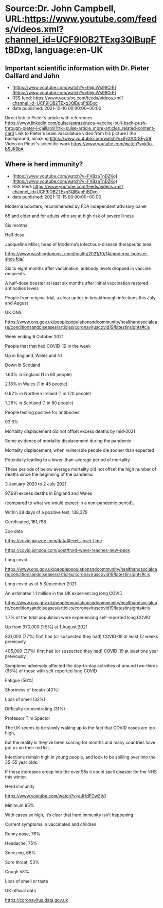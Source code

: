 # Source:Dr. John Campbell, URL:https://www.youtube.com/feeds/videos.xml?channel_id=UCF9IOB2TExg3QIBupFtBDxg, language:en-UK

## Important scientific information with Dr. Pieter Gaillard and John
 - [https://www.youtube.com/watch?v=hbjuWs99CrE](https://www.youtube.com/watch?v=hbjuWs99CrE)
 - RSS feed: https://www.youtube.com/feeds/videos.xml?channel_id=UCF9IOB2TExg3QIBupFtBDxg
 - date published: 2021-10-16 00:00:00+00:00

Direct link to Pieter’s article with references
https://www.linkedin.com/pulse/astrazeneca-vaccine-pull-back-push-through-pieter-j-gaillard/?trk=pulse-article_more-articles_related-content-card
Link to Pieter's brain vasculature video from his picture I the background, amazing
https://www.youtube.com/watch?v=9y3AXr8EyG8
Video on Pieter's scientific work
https://www.youtube.com/watch?v=k0o-b5JK9bA

## Where is herd immunity?
 - [https://www.youtube.com/watch?v=FVBzaTnDZKo](https://www.youtube.com/watch?v=FVBzaTnDZKo)
 - RSS feed: https://www.youtube.com/feeds/videos.xml?channel_id=UCF9IOB2TExg3QIBupFtBDxg
 - date published: 2021-10-15 00:00:00+00:00

Moderna boosters, recommended by FDA independent advisory panel

65 and older and for adults who are at high risk of severe illness

Six months

Half dose

Jacqueline Miller, head of Moderna’s infectious-disease therapeutic area

https://www.washingtonpost.com/health/2021/10/14/moderna-booster-shot-fda/

Six to eight months after vaccination, antibody levels dropped in vaccine recipients. 

A half-dose booster at least six months after initial vaccination restored antibodies levels

People from original trial, a clear uptick in breakthrough infections this July and August

UK ONS

https://www.ons.gov.uk/peoplepopulationandcommunity/healthandsocialcare/conditionsanddiseases/articles/coronaviruscovid19/latestinsights#cis

Week ending 9 October 2021 

People that that had COVID-19 in the week 

Up in England, Wales and NI

Down in Scotland

1.63% in England (1 in 60 people)

2.18% in Wales (1 in 45 people)

0.82% in Northern Ireland (1 in 120 people)

1.26% in Scotland (1 in 80 people)

People testing positive for antibodies

93.6%

Mortality displacement did not offset excess deaths by mid-2021 

Some evidence of mortality displacement during the pandemic

Mortality displacement, when vulnerable people die sooner than expected

Potentially leading to a lower-than-average period of mortality 

These periods of below average mortality did not offset the high number of deaths since the beginning of the pandemic

3 January 2020 to 2 July 2021

97,981 excess deaths in England and Wales

(compared to what we would expect in a non-pandemic period). 

Within 28 days of a positive test, 138,379

Certificated, 161,798

Zoe data

https://covid.joinzoe.com/data#levels-over-time

https://covid.joinzoe.com/post/third-wave-reaches-new-peak

Long covid

https://www.ons.gov.uk/peoplepopulationandcommunity/healthandsocialcare/conditionsanddiseases/articles/coronaviruscovid19/latestinsights#cis

Long covid as of 5 September 2021

An estimated 1.1 million in the UK experiencing long COVID

https://www.ons.gov.uk/peoplepopulationandcommunity/healthandsocialcare/conditionsanddiseases/articles/coronaviruscovid19/latestinsights#cis

1.7% of the total population were experiencing self-reported long COVID

Up from 970,000 (1.5%) at 1 August 2021

831,000 (77%) first had (or suspected they had) COVID-19 at least 12 weeks previously

405,000 (37%) first had (or suspected they had) COVID-19 at least one year previously

Symptoms adversely affected the day-to-day activities of around two-thirds (65%) of those with self-reported long COVID

Fatigue (56%)

Shortness of breath (40%)

Loss of smell (32%)

Difficulty concentrating (31%)

Professor Tim Spector

The UK seems to be slowly waking up to the fact that COVID cases are too high, 

but the reality is they’ve been soaring for months and many countries have put us on their red list. 

Infections remain high in young people, and look to be spilling over into the 35-55 year olds. 

If these increases creep into the over 55s it could spell disaster for the NHS this winter. 

Herd immunity

https://www.youtube.com/watch?v=eJHdFOwZjVI

Minimum 85%

With cases so high, it’s clear that herd immunity isn't happening

Current symptoms in vaccinated and children

Runny nose, 76%

Headache, 75%

Sneezing, 66%

Sore throat, 53%

Cough 53%

Loss of smell or taste

UK official data

https://coronavirus.data.gov.uk

